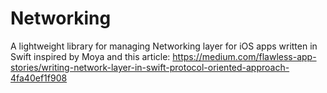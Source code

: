 # Networking

A lightweight library for managing Networking layer for iOS apps written in Swift inspired by Moya and this article: https://medium.com/flawless-app-stories/writing-network-layer-in-swift-protocol-oriented-approach-4fa40ef1f908
